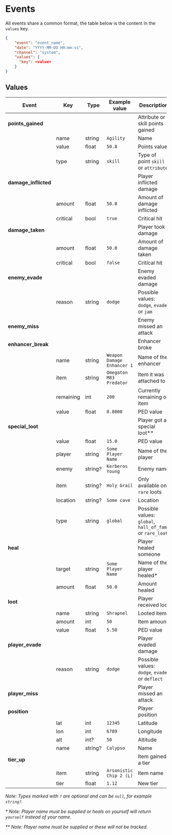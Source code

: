 # Events

All events share a common format, the table below is the content in the `values`
key.

```json
{
    "event": "event_name",
    "date": "YYYY-MM-DD HH:mm:ss",
    "channel": "system",
    "values": {
      "key": <value>
    }
}
```

## Values

| Event                | Key       | Type     | Example value              | Description                                              |
|----------------------|-----------|----------|----------------------------|----------------------------------------------------------|
| **points_gained**    |           |          |                            | Attribute or skill points gained                         |
|                      | name      | string   | `Agility`                  | Name                                                     |
|                      | value     | float    | `50.8`                     | Points value                                             |
|                      | type      | string   | `skill`                    | Type of point `skill` or `attribute`                     |
| **damage_inflicted** |           |          |                            | Player inflicted damage                                  |
|                      | amount    | float    | `50.0`                     | Amount of damage inflicted                               |
|                      | critical  | bool     | `true`                     | Critical hit                                             |
| **damage_taken**     |           |          |                            | Player took damage                                       |
|                      | amount    | float    | `50.0`                     | Amount of damage taken                                   |
|                      | critical  | bool     | `false`                    | Critical hit                                             |
| **enemy_evade**      |           |          |                            | Enemy evaded damage                                      |
|                      | reason    | string   | `dodge`                    | Possible values: `dodge`, `evade` or `jam`               |
| **enemy_miss**       |           |          |                            | Enemy missed an attack                                   |
| **enhancer_break**   |           |          |                            | Enhancer broke                                           |
|                      | name      | string   | `Weapon Damage Enhancer 1` | Name of the enhancer                                     |
|                      | item      | string   | `Omegaton M83 Predator`    | Item it was attached to                                  |
|                      | remaining | int      | `200`                      | Currently remaining on item                              |
|                      | value     | float    | `0.8000`                   | PED value                                                |
| **special_loot**     |           |          |                            | Player got a special loot**                              |
|                      | value     | float    | `15.0`                     | PED value                                                |
|                      | player    | string   | `Some Player Name`         | Name of the player                                       |
|                      | enemy     | string?  | `Kerberos Young`           | Enemy name                                               |
|                      | item      | string?  | `Holy Grail`               | Only available on `rare` loots                           |
|                      | location  | string?  | `Some cave`                | Location                                                 |
|                      | type      | string   | `global`                   | Possible values: `global`, `hall_of_fame` or `rare_loot` |
| **heal**             |           |          |                            | Player healed someone                                    |
|                      | target    | string   | `Some Player Name`         | Name of the player healed*                               |
|                      | amount    | float    | `50.0`                     | Amount healed                                            |
| **loot**             |           |          |                            | Player received loot                                     |
|                      | name      | string   | `Shrapnel`                 | Looted item                                              |
|                      | amount    | int      | `50`                       | Item amount                                              |
|                      | value     | float    | `5.50`                     | PED value                                                |
| **player_evade**     |           |          |                            | Player evaded damage                                     |
|                      | reason    | string   | `dodge`                    | Possible values: `dodge`, `evade` or `deflect`           |
| **player_miss**      |           |          |                            | Player missed an attack                                  |
| **position**         |           |          |                            | Player position                                          |
|                      | lat       | int      | `12345`                    | Latitude                                                 |
|                      | lon       | int      | `6789`                     | Longitude                                                |
|                      | alt       | int?     | `50`                       | Altitude                                                 |
|                      | name      | string?  | `Calypso`                  | Name                                                     |
| **tier_up**          |           |          |                            | Item gained a tier                                       |
|                      | item      | string   | `Arsonistic Chip 2 (L)`    | Item name                                                |
|                      | tier      | float    | `1.12`                     | New tier                                                 |


*Note: Types marked with `?` are optional and can be `null`, for example `string?`.*

*\* Note: Player name must be supplied or heals on yourself will return `yourself` instead of your name.*

*\*\* Note: Player name must be supplied or these will not be tracked.*
